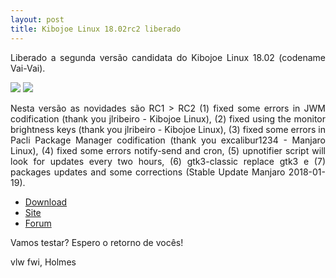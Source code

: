 ```yaml
---
layout: post
title: Kibojoe Linux 18.02rc2 liberado 
---
```


<p style="text-align: justify;">Liberado a segunda versão candidata do Kibojoe Linux 18.02 (codename Vai-Vai).</p>

<img src="http://www.auplod.com/u/udpaola3788.png">

<img src="http://www.auplod.com/u/lupadoa378a.png">

<p style="text-align: justify;">Nesta versão as novidades são RC1 > RC2 (1) fixed some errors in JWM codification (thank you jlribeiro - Kibojoe Linux), (2) fixed using the monitor brightness keys (thank you jlribeiro - Kibojoe Linux), (3) fixed some errors in Pacli Package Manager codification (thank you excalibur1234 - Manjaro Linux), (4) fixed some errors notify-send and cron, (5) upnotifier script will look for updates every two hours, (6) gtk3-classic replace gtk3 e (7) packages updates and some corrections (Stable Update Manjaro 2018-01-19).</p>

* [Download](http://kibojoe.org/download.html)
* [Site](http://kibojoe.org)
* [Forum](http://forum.kibojoe.org)

<p style="text-align: justify;">Vamos testar? Espero o retorno de vocês!</p>

vlw fwi, Holmes


